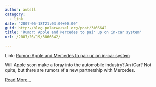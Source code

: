 ```yaml
---
author: awball
category:
  - link
date: "2007-06-18T21:03:00+00:00"
guid: http://blog.polarweasel.org/post/3866642
title: 'Rumor: Apple and Mercedes to pair up on in-car system'
url: /2007/06/19/3866642/

---
```

Link: [Rumor: Apple and Mercedes to pair up on in-car system](http://arstechnica.com/journals/apple.ars/2007/06/18/rumor-apple-and-mercedes-to-pair-up-on-in-car-system)

Will Apple soon make a foray into the automobile industry? An iCar? Not quite, but there are rumors of a new partnership with Mercedes.

[Read More…](http://arstechnica.com/journals/apple.ars/2007/06/18/rumor-apple-and-mercedes-to-pair-up-on-in-car-system)
